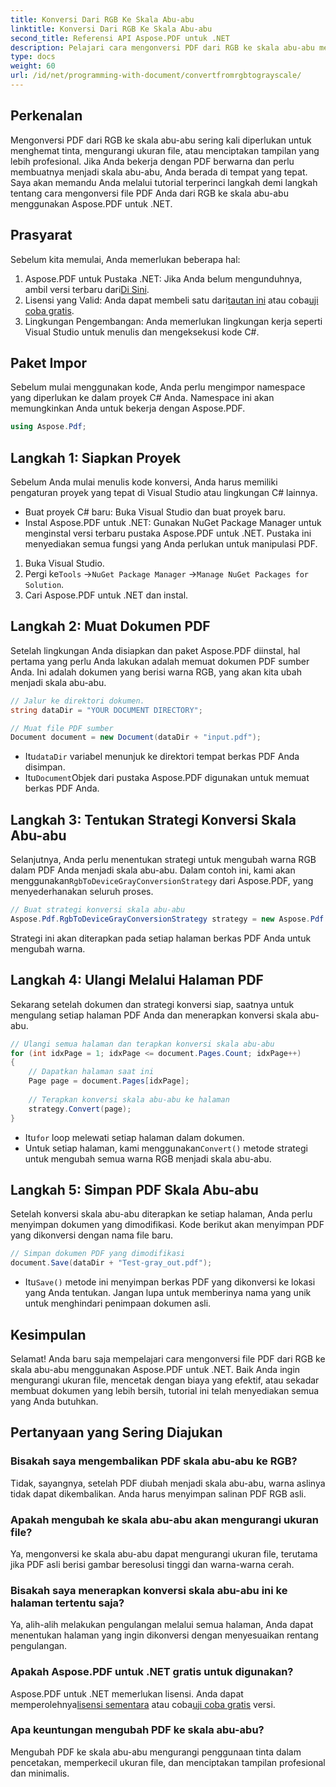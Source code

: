 ```yaml
---
title: Konversi Dari RGB Ke Skala Abu-abu
linktitle: Konversi Dari RGB Ke Skala Abu-abu
second_title: Referensi API Aspose.PDF untuk .NET
description: Pelajari cara mengonversi PDF dari RGB ke skala abu-abu menggunakan Aspose.PDF untuk .NET. Panduan langkah demi langkah untuk menyederhanakan konversi warna PDF dan menghemat ruang penyimpanan.
type: docs
weight: 60
url: /id/net/programming-with-document/convertfromrgbtograyscale/
---
```

## Perkenalan

Mengonversi PDF dari RGB ke skala abu-abu sering kali diperlukan untuk menghemat tinta, mengurangi ukuran file, atau menciptakan tampilan yang lebih profesional. Jika Anda bekerja dengan PDF berwarna dan perlu membuatnya menjadi skala abu-abu, Anda berada di tempat yang tepat. Saya akan memandu Anda melalui tutorial terperinci langkah demi langkah tentang cara mengonversi file PDF Anda dari RGB ke skala abu-abu menggunakan Aspose.PDF untuk .NET.

## Prasyarat

Sebelum kita memulai, Anda memerlukan beberapa hal:

1.  Aspose.PDF untuk Pustaka .NET: Jika Anda belum mengunduhnya, ambil versi terbaru dari[Di Sini](https://releases.aspose.com/pdf/net/).
2.  Lisensi yang Valid: Anda dapat membeli satu dari[tautan ini](https://purchase.aspose.com/buy) atau coba[uji coba gratis](https://releases.aspose.com/).
3. Lingkungan Pengembangan: Anda memerlukan lingkungan kerja seperti Visual Studio untuk menulis dan mengeksekusi kode C#.

## Paket Impor

Sebelum mulai menggunakan kode, Anda perlu mengimpor namespace yang diperlukan ke dalam proyek C# Anda. Namespace ini akan memungkinkan Anda untuk bekerja dengan Aspose.PDF.

```csharp
using Aspose.Pdf;
```

## Langkah 1: Siapkan Proyek

Sebelum Anda mulai menulis kode konversi, Anda harus memiliki pengaturan proyek yang tepat di Visual Studio atau lingkungan C# lainnya.

- Buat proyek C# baru: Buka Visual Studio dan buat proyek baru.
- Instal Aspose.PDF untuk .NET: Gunakan NuGet Package Manager untuk menginstal versi terbaru pustaka Aspose.PDF untuk .NET. Pustaka ini menyediakan semua fungsi yang Anda perlukan untuk manipulasi PDF.

1. Buka Visual Studio.
2.  Pergi ke`Tools` ->`NuGet Package Manager` ->`Manage NuGet Packages for Solution`.
3. Cari Aspose.PDF untuk .NET dan instal.

## Langkah 2: Muat Dokumen PDF

Setelah lingkungan Anda disiapkan dan paket Aspose.PDF diinstal, hal pertama yang perlu Anda lakukan adalah memuat dokumen PDF sumber Anda. Ini adalah dokumen yang berisi warna RGB, yang akan kita ubah menjadi skala abu-abu.

```csharp
// Jalur ke direktori dokumen.
string dataDir = "YOUR DOCUMENT DIRECTORY";

// Muat file PDF sumber
Document document = new Document(dataDir + "input.pdf");
```

-  Itu`dataDir` variabel menunjuk ke direktori tempat berkas PDF Anda disimpan.
-  Itu`Document`Objek dari pustaka Aspose.PDF digunakan untuk memuat berkas PDF Anda.

## Langkah 3: Tentukan Strategi Konversi Skala Abu-abu

 Selanjutnya, Anda perlu menentukan strategi untuk mengubah warna RGB dalam PDF Anda menjadi skala abu-abu. Dalam contoh ini, kami akan menggunakan`RgbToDeviceGrayConversionStrategy` dari Aspose.PDF, yang menyederhanakan seluruh proses.

```csharp
// Buat strategi konversi skala abu-abu
Aspose.Pdf.RgbToDeviceGrayConversionStrategy strategy = new Aspose.Pdf.RgbToDeviceGrayConversionStrategy();
```

Strategi ini akan diterapkan pada setiap halaman berkas PDF Anda untuk mengubah warna.

## Langkah 4: Ulangi Melalui Halaman PDF

Sekarang setelah dokumen dan strategi konversi siap, saatnya untuk mengulang setiap halaman PDF Anda dan menerapkan konversi skala abu-abu. 

```csharp
// Ulangi semua halaman dan terapkan konversi skala abu-abu
for (int idxPage = 1; idxPage <= document.Pages.Count; idxPage++)
{
    // Dapatkan halaman saat ini
    Page page = document.Pages[idxPage];
    
    // Terapkan konversi skala abu-abu ke halaman
    strategy.Convert(page);
}
```

-  Itu`for` loop melewati setiap halaman dalam dokumen.
-  Untuk setiap halaman, kami menggunakan`Convert()` metode strategi untuk mengubah semua warna RGB menjadi skala abu-abu.

## Langkah 5: Simpan PDF Skala Abu-abu

Setelah konversi skala abu-abu diterapkan ke setiap halaman, Anda perlu menyimpan dokumen yang dimodifikasi. Kode berikut akan menyimpan PDF yang dikonversi dengan nama file baru.

```csharp
// Simpan dokumen PDF yang dimodifikasi
document.Save(dataDir + "Test-gray_out.pdf");
```

-  Itu`Save()` metode ini menyimpan berkas PDF yang dikonversi ke lokasi yang Anda tentukan. Jangan lupa untuk memberinya nama yang unik untuk menghindari penimpaan dokumen asli.

## Kesimpulan

Selamat! Anda baru saja mempelajari cara mengonversi file PDF dari RGB ke skala abu-abu menggunakan Aspose.PDF untuk .NET. Baik Anda ingin mengurangi ukuran file, mencetak dengan biaya yang efektif, atau sekadar membuat dokumen yang lebih bersih, tutorial ini telah menyediakan semua yang Anda butuhkan.

## Pertanyaan yang Sering Diajukan

### Bisakah saya mengembalikan PDF skala abu-abu ke RGB?

Tidak, sayangnya, setelah PDF diubah menjadi skala abu-abu, warna aslinya tidak dapat dikembalikan. Anda harus menyimpan salinan PDF RGB asli.

### Apakah mengubah ke skala abu-abu akan mengurangi ukuran file?

Ya, mengonversi ke skala abu-abu dapat mengurangi ukuran file, terutama jika PDF asli berisi gambar beresolusi tinggi dan warna-warna cerah.

### Bisakah saya menerapkan konversi skala abu-abu ini ke halaman tertentu saja?

Ya, alih-alih melakukan pengulangan melalui semua halaman, Anda dapat menentukan halaman yang ingin dikonversi dengan menyesuaikan rentang pengulangan.

### Apakah Aspose.PDF untuk .NET gratis untuk digunakan?

 Aspose.PDF untuk .NET memerlukan lisensi. Anda dapat memperolehnya[lisensi sementara](https://purchase.aspose.com/temporary-license/) atau coba[uji coba gratis](https://releases.aspose.com/) versi.

### Apa keuntungan mengubah PDF ke skala abu-abu?

Mengubah PDF ke skala abu-abu mengurangi penggunaan tinta dalam pencetakan, memperkecil ukuran file, dan menciptakan tampilan profesional dan minimalis.